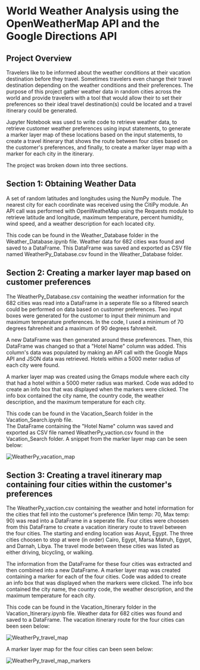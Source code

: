 # World Weather Analysis using the OpenWeatherMap API and the Google Directions API
## Project Overview 
Travelers like to be informed about the weather conditions at their vacation destination before they travel. Sometimes travelers even change their travel destination depending on the weather conditions and their preferences. The purpose of this project gather weather data in random cities across the world and provide travelers with a tool that would allow their to set their preferences so their ideal travel destination(s) could be located and a travel itinerary could be generated. 

Jupyter Notebook was used to write code to retrieve weather data, to retrieve customer weather preferences using input statements, to generate a marker layer map of these locations based on the input statements, to create a travel itinerary that shows the route between four cities based on the customer's preferences, and finally, to create a marker layer map with a marker for each city in the itinerary. 

The project was broken down into three sections.

## Section 1: Obtaining Weather Data
A set of random latitudes and longitudes using the NumPy module. The nearest city for each coordinate was received using the CitiPy module. An API call was performed with OpenWeatheMap using the Requests module to retrieve latitude and longitude, maximum temperature, percent humidity, wind speed, and a weather description for each located city.

This code can be found in the Weather_Database folder in the Weather_Database.ipynb file. Weather data for 682 cities was found and saved to a DataFrame. This DataFrame was saved and exported as CSV file named WeatherPy_Database.csv found in the Weather_Database folder. 

## Section 2: Creating a marker layer map based on customer preferences
The WeatherPy_Database.csv containing the weather information for the 682 cities was read into a DataFrame in a seperate file so a filtered search could be performed on data based on customer preferences. Two input boxes were generated for the customer to input their minimum and maximum temperature preferences. In the code, I used a minimum of 70 degrees fahrenheit and a maximum of 90 degrees fahrenheit. 

A new DataFrame was then generated around these preferences. Then, this DataFrame was changed so that a "Hotel Name" column was added. This column's data was populated by making an API call with the Google Maps API and JSON data was retrieved. Hotels within a 5000 meter radius of each city were found. 

A marker layer map was created using the Gmaps module where each city that had a hotel within a 5000 meter radius was marked. Code was added to create an info box that was displayed when the markers were clicked. The info box contained the city name, the country code, the weather description, and the maximum temperature for each city.

This code can be found in the Vacation_Search folder in the Vacation_Search.ipynb file.  
The DataFrame containing the "Hotel Name" column was saved and exported as CSV file named WeatherPy_vaction.csv found in the Vacation_Search folder.
A snippet from the marker layer map can be seen below: 

![WeatherPy_vacation_map](https://user-images.githubusercontent.com/104794100/180322801-801db45b-d71f-4640-9dd4-fbf599a5e68b.png)

## Section 3: Creating a travel itinerary map containing four cities within the customer's preferences
The WeatherPy_vaction.csv containing the weather and hotel information for the cities that fell into the customer's preference (Min temp: 70, Max temp: 90) was read into a DataFrame in a seperate file. Four cities were choosen from this DataFrame to create a vacation itinerary route to travel between the four cities. The starting and ending location was Asyut, Egypt. The three cities choosen to stop at were (in order) Cairo, Egypt, Marsa Matruh, Egypt, and Darnah, Libya. The travel mode between these cities was listed as either driving, bicycling, or walking. 

The information from the DataFrame for these four cities was extracted and then combined into a new DataFrame. A marker layer map was created containing a marker for each of the four cities. Code was added to create an info box that was displayed when the markers were clicked. The info box contained the city name, the country code, the weather description, and the maximum temperature for each city.

This code can be found in the Vacation_Itinerary folder in the Vacation_Itinerary.ipynb file. Weather data for 682 cities was found and saved to a DataFrame. 
The vacation itinerary route for the four cities can been seen below:  

![WeatherPy_travel_map](https://user-images.githubusercontent.com/104794100/180324365-333439b9-f77d-46ea-95a2-8be01b3816ad.png)

A marker layer map for the four cities can been seen below: 

![WeatherPy_travel_map_markers](https://user-images.githubusercontent.com/104794100/180324511-7c8300cc-3ac9-48b6-9ab3-001fed6a8789.png)



